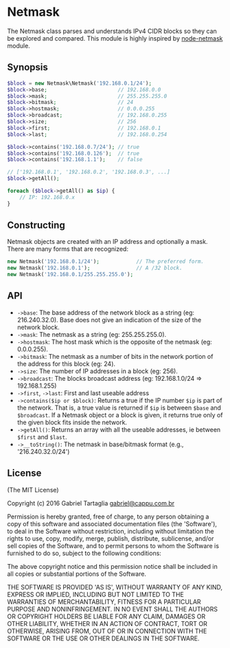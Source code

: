 Netmask
=======

The Netmask class parses and understands IPv4 CIDR blocks so they can be explored and compared. This module is highly inspired by [node-netmask](https://github.com/rs/node-netmask) module.

Synopsis
--------

```php
$block = new Netmask\Netmask('192.168.0.1/24');
$block->base;                       // 192.168.0.0
$block->mask;                       // 255.255.255.0
$block->bitmask;                    // 24
$block->hostmask;                   // 0.0.0.255
$block->broadcast;                  // 192.168.0.255
$block->size;                       // 256
$block->first;                      // 192.168.0.1
$block->last;                       // 192.168.0.254

$block->contains('192.168.0.7/24'); // true
$block->contains('192.168.0.126');  // true
$block->contains('192.168.1.1');    // false

// ['192.168.0.1', '192.168.0.2', '192.168.0.3', ...]
$block->getAll();

foreach ($block->getAll() as $ip) {
    // IP: 192.168.0.x
}
```

Constructing
------------

Netmask objects are created with an IP address and optionally a mask. There are many forms that are recognized:

```php
new Netmask('192.168.0.1/24');            // The preferred form.
new Netmask('192.168.0.1');               // A /32 block.
new Netmask('192.168.0.1/255.255.255.0');
```

API
---

- `->base`: The base address of the network block as a string (eg: 216.240.32.0). Base does not give an indication of the size of the network block.
- `->mask`: The netmask as a string (eg: 255.255.255.0).
- `->hostmask`: The host mask which is the opposite of the netmask (eg: 0.0.0.255).
- `->bitmask`: The netmask as a number of bits in the network portion of the address for this block (eg: 24).
- `->size`: The number of IP addresses in a block (eg: 256).
- `->broadcast`: The blocks broadcast address (eg: 192.168.1.0/24 => 192.168.1.255)
- `->first`, `->last`: First and last useable address
- `->contains($ip or $block)`: Returns a true if the IP number `$ip` is part of the network. That is, a true value is returned if `$ip` is between `$base` and `$broadcast`. If a Netmask object or a block is given, it returns true only of the given block fits inside the network.
- `->getAll()`: Returns an array with all the useable addresses, ie between `$first` and `$last`.
- `->__toString()`: The netmask in base/bitmask format (e.g., '216.240.32.0/24')

License
-------

(The MIT License)

Copyright (c) 2016 Gabriel Tartaglia <gabriel@cappu.com.br>

Permission is hereby granted, free of charge, to any person obtaining a copy of this software and associated documentation files (the 'Software'), to deal in the Software without restriction, including without limitation the rights to use, copy, modify, merge, publish, distribute, sublicense, and/or sell copies of the Software, and to permit persons to whom the Software is furnished to do so, subject to the following conditions:

The above copyright notice and this permission notice shall be included in all copies or substantial portions of the Software.

THE SOFTWARE IS PROVIDED 'AS IS', WITHOUT WARRANTY OF ANY KIND, EXPRESS OR IMPLIED, INCLUDING BUT NOT LIMITED TO THE WARRANTIES OF MERCHANTABILITY, FITNESS FOR A PARTICULAR PURPOSE AND NONINFRINGEMENT. IN NO EVENT SHALL THE AUTHORS OR COPYRIGHT HOLDERS BE LIABLE FOR ANY CLAIM, DAMAGES OR OTHER LIABILITY, WHETHER IN AN ACTION OF CONTRACT, TORT OR OTHERWISE, ARISING FROM, OUT OF OR IN CONNECTION WITH THE SOFTWARE OR THE USE OR OTHER DEALINGS IN THE SOFTWARE.
